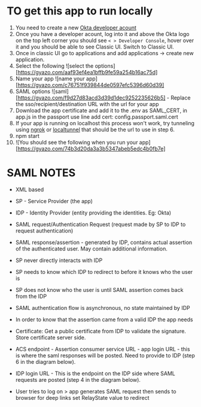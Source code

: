 # TO get this app to run locally

1. You need to create a new [Okta developer acount](https://developer.okta.com/)
2. Once you have a developer acount, log into it and above the Okta logo on the top left corner you should see ``` < > Developer Console ```, hover over it and you should be able to see Classic UI. Switch to Classic UI.
3. Once in classic UI go to applications and add applications -> create new application.
4. Select the following ![select the options][https://gyazo.com/aaf93ef4ea1bffb9fe59a254b16ac75d]
5. Name your app ![name your app][https://gyazo.com/c76751f939844de0597efc5396d60d39]
6. SAML options ![saml][https://gyazo.com/f9d27d83acd3d39d1dec9252235626b5] - Replace the sso/recipient/destination URL with the url for your app
7. Download the app certificate and add it to the .env as SAML_CERT, in app.js in the passport use line add cert: config.passport.saml.cert
7. If your app is running on localhost this process won't work, try tunneling using [ngrok](https://ngrok.com/) or [localtunnel](https://github.com/localtunnel/localtunnel) that should be the url to use in step 6.
8. npm start
8. ![You should see the following when you run your app][https://gyazo.com/74b3d20da3a3b5347abeb5edc4b0fb7e]

# SAML NOTES

- XML based
- SP - Service Provider (the app)
- IDP - Identity Provider (entity providing the identities. Eg: Okta)
- SAML request/Authentication Request (request made by SP to IDP to request authentication)
- SAML response/assertion - generated by IDP, contains actual assertion of the authenticated user. May contain additional information.
- SP never directly interacts with IDP
- SP needs to know which IDP to redirect to before it knows who the user is
- SP does not know who the user is until SAML assertion comes back from the IDP
- SAML authentication flow is asynchronous, no state maintained by IDP

- In order to know that the assertion came from a valid IDP the app needs

- Certificate: Get a public certificate from IDP to validate the signature. Store certificate server side.
- ACS endpoint - Assertion consumer service URL - app login URL - this is where the saml responses will be posted. Need to provide to IDP (step 6 in the diagram below).
- IDP login URL - This is the endpoint on the IDP side where SAML requests are posted (step 4 in the diagram below).

- User tries to log on > app generates SAML request then sends  to browser for deep links set RelayState value to redirect
